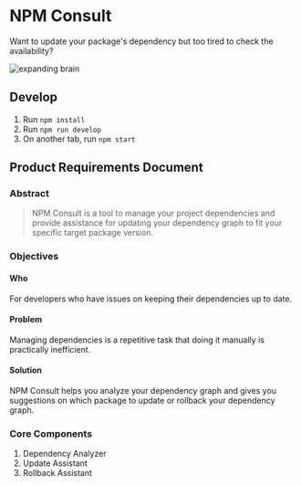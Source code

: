 # NPM Consult

Want to update your package's dependency but too tired to check the availability?

![expanding brain](https://github.com/rromadhoni/npm-consult/raw/master/npm-consult.jpeg "Expanding Brain")

## Develop

1. Run `npm install`
2. Run `npm run develop`
3. On another tab, run `npm start`

## Product Requirements Document

### Abstract

> NPM Consult is a tool to manage your project dependencies and provide assistance for updating
your dependency graph to fit your specific  target package version.

### Objectives

#### Who

For developers who have issues on keeping their dependencies up to date.

#### Problem

Managing dependencies is a repetitive task that doing it manually is practically inefficient.

#### Solution

NPM Consult helps you analyze your dependency graph and gives you suggestions on which package
to update or rollback your dependency graph.

### Core Components

1. Dependency Analyzer
2. Update Assistant
3. Rollback Assistant
